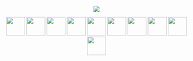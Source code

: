 <p align="center">
  <img src="https://media.giphy.com/media/BlcWQ9L2VfOFO/giphy.gif"/>
</p>
<p align="center">
</p>
<p align="center">
<img height="50px" src="https://upload-icon.s3.us-east-2.amazonaws.com/uploads/icons/png/12785093741551942290-512.png"/><!--Python-->
<img height="50px" src="https://upload-icon.s3.us-east-2.amazonaws.com/uploads/icons/png/4090158241551942644-512.png"/><!--Ruby-->
<img height="50px" src="https://www.pngkit.com/png/full/976-9763244_elixir-lang-logo.png" /><!--Elixir-->
<img height="50px" src="https://upload.wikimedia.org/wikipedia/commons/thumb/1/18/ISO_C%2B%2B_Logo.svg/1200px-ISO_C%2B%2B_Logo.svg.png"/><!--C++-->
<img height="50px" src="https://upload-icon.s3.us-east-2.amazonaws.com/uploads/icons/png/20167174151551942641-512.png" /><!--React-->
<img height="50px" src="https://upload-icon.s3.us-east-2.amazonaws.com/uploads/icons/png/191213921552037062-512.png" /><!--VueJS-->
<img height="50px" src="https://upload-icon.s3.us-east-2.amazonaws.com/uploads/icons/png/21299071571548141943-512.png" /><!--GraphQL-->
<img height="50px" src="https://upload-icon.s3.us-east-2.amazonaws.com/uploads/icons/png/15889022741579517836-512.png" /><!--Docker-->
<img height="50px" src="https://upload-icon.s3.us-east-2.amazonaws.com/uploads/icons/png/20090363691548218201-512.png" /><!--Kubernetes-->
<img height="50px" src="https://i.pinimg.com/originals/28/ec/74/28ec7440a57536eebad2931517aa1cce.png" /><!--Terraform--> 
</p>

